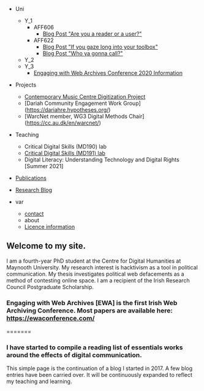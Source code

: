 - Uni
  - Y_1
    - AFF606
      - [Blog Post "Are you a reader or a user?"](/uni/y1/AFF606.md)
    - AFF622
      - [Blog Post "If you gaze long into your toolbox"](/uni/y1/Aff622_1.md)
      - [Blog Post "Who ya gonna call?"](/uni/y1/AFF622_2.md)
  - Y_2
  - Y_3
    - [Engaging with Web Archives Conference 2020 Information](/uni/y3/EWA20.md)
    
- Projects
  - [Contemporary Music Centre Digitization Project](/uni/y2/cmcproject.md)
  - [Dariah Community Engagement Work Group] (https://dariahre.hypotheses.org/)
  - [WarcNet member, WG3 Digital Methods Chair] (https://cc.au.dk/en/warcnet/)
  
- Teaching
  - Critical Digital Skills (MD190) lab
  - [Critical Digital Skills (MD191) lab](https://2020.moodle.maynoothuniversity.ie/course/view.php?id=3002)
  - Digital Literacy: Understanding Technology and Digital Rights [Summer 2021]
  
- [Publications](/about/publications.md)
- [Research Blog](/research/blog.md)  
  
- var
  - [contact](/about/contact.md)
  - about
  - [Licence information](/about/licenceinfo.md)

## Welcome to my site.

I am a fourth-year PhD student at the Centre for Digital Humanities at Maynooth University. My research interest is hacktivism as a tool in political communication. My thesis investigates political web defacements as a method of contesting online space. I am a recipient of the Irish Research Council Postgraduate Scholarship.

### Engaging with Web Archives [EWA] is the first Irish Web Archiving Conference. Most papers are available here: https://ewaconference.com/


=======
### I have started to compile a reading list of essentials works around the effects of digital communication.




This simple page is the continuation of a blog I started in 2017. A few blog entries have been carried over. It will be continuously expanded to reflect my teaching and learning.
